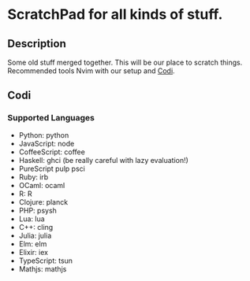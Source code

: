 # ScratchPad for all kinds of stuff.

## Description

Some old stuff merged together. This will be our place to scratch things.
Recommended tools Nvim with our setup and [Codi](https://github.com/metakirby5/codi.vim).

## Codi

### Supported Languages

- Python: python
- JavaScript: node
- CoffeeScript: coffee
- Haskell: ghci (be really careful with lazy evaluation!)
- PureScript pulp psci
- Ruby: irb
- OCaml: ocaml
- R: R
- Clojure: planck
- PHP: psysh
- Lua: lua
- C++: cling
- Julia: julia
- Elm: elm
- Elixir: iex
- TypeScript: tsun
- Mathjs: mathjs
